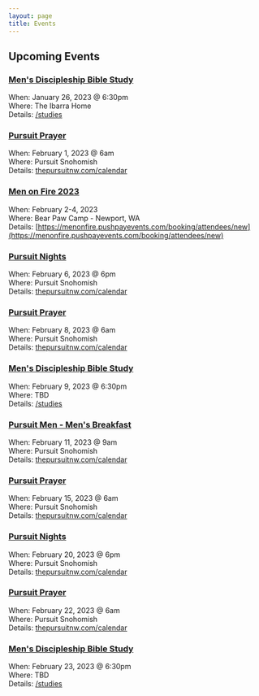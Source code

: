 ```yaml
---
layout: page
title: Events
---
```

## Upcoming Events
### [Men's Discipleship Bible Study][Table22]
When: January 26, 2023 @ 6:30pm  
Where: The Ibarra Home  
Details: [/studies][table22]

### [Pursuit Prayer][Pursuit/Calendar]
When: February 1, 2023 @ 6am  
Where: Pursuit Snohomish  
Details: [thepursuitnw.com/calendar][Pursuit/Calendar]

### [Men on Fire 2023](https://menonfire.pushpayevents.com/booking/attendees/new)
When: February 2-4, 2023  
Where: Bear Paw Camp - Newport, WA  
Details: [https://menonfire.pushpayevents.com/booking/attendees/new](https://menonfire.pushpayevents.com/booking/attendees/new)

### [Pursuit Nights][Pursuit/Calendar]
When: February 6, 2023 @ 6pm  
Where: Pursuit Snohomish  
Details: [thepursuitnw.com/calendar][Pursuit/Calendar]

### [Pursuit Prayer][Pursuit/Calendar]
When: February 8, 2023 @ 6am  
Where: Pursuit Snohomish  
Details: [thepursuitnw.com/calendar][Pursuit/Calendar]

### [Men's Discipleship Bible Study][Table22]
When: February 9, 2023 @ 6:30pm  
Where: TBD  
Details: [/studies][table22]

### [Pursuit Men - Men's Breakfast][Pursuit/Calendar]
When: February 11, 2023 @ 9am  
Where: Pursuit Snohomish  
Details: [thepursuitnw.com/calendar][Pursuit/Calendar]

### [Pursuit Prayer][Pursuit/Calendar]
When: February 15, 2023 @ 6am  
Where: Pursuit Snohomish  
Details: [thepursuitnw.com/calendar][Pursuit/Calendar]

### [Pursuit Nights][Pursuit/Calendar]
When: February 20, 2023 @ 6pm  
Where: Pursuit Snohomish  
Details: [thepursuitnw.com/calendar][Pursuit/Calendar]

### [Pursuit Prayer][Pursuit/Calendar]
When: February 22, 2023 @ 6am  
Where: Pursuit Snohomish  
Details: [thepursuitnw.com/calendar][Pursuit/Calendar]

### [Men's Discipleship Bible Study][Table22]
When: February 23, 2023 @ 6:30pm  
Where: TBD  
Details: [/studies][table22]

[Pursuit/Calendar]: https://thepursuitnw.com/calendar
[Table22]: /studies